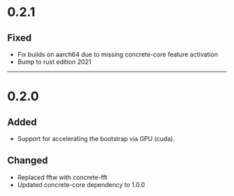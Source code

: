 # 0.2.1

## Fixed
  
 - Fix builds on aarch64 due to missing concrete-core feature activation
 - Bump to rust edition 2021

---

# 0.2.0

## Added

 - Support for accelerating the bootstrap via GPU (cuda).

## Changed

 - Replaced fftw with concrete-fft
 - Updated concrete-core dependency to 1.0.0